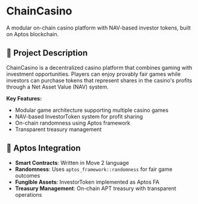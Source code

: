 # ChainCasino

A modular on-chain casino platform with NAV-based investor tokens, built on Aptos blockchain.

## 🎯 Project Description

ChainCasino is a decentralized casino platform that combines gaming with investment opportunities. Players can enjoy provably fair games while investors can purchase tokens that represent shares in the casino's profits through a Net Asset Value (NAV) system.

**Key Features:**
- Modular game architecture supporting multiple casino games
- NAV-based InvestorToken system for profit sharing
- On-chain randomness using Aptos framework
- Transparent treasury management

## 🔗 Aptos Integration

- **Smart Contracts**: Written in Move 2 language
- **Randomness**: Uses `aptos_framework::randomness` for fair game outcomes
- **Fungible Assets**: InvestorToken implemented as Aptos FA
- **Treasury Management**: On-chain APT treasury with transparent operations
